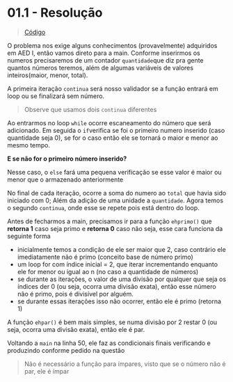 # 01.1 - Resolução

> [Código](/src/01-propostas_em_aula/01.1_sequencia-de-numeros.C)

O problema nos exige alguns conhecimentos (provavelmente) adquiridos em AED I, então vamos direto para a main. Conforme inserirmos os numeros precisaremos de um contador `quantidade`que diz pra gente quantos números teremos, além de algumas variáveis de valores inteiros(maior, menor, total).


A primeira iteração `continua` será nosso validador se a função entrará em loop ou se finalizará sem número.
> Observe que usamos dois `continua` diferentes


Ao entrarmos no loop `while` ocorre escaneamento do número que será adicionado. Em seguida o `if`verifica se foi o primeiro numero inserido (caso quantidade seja 0), se for o caso então ele se tornará o maior e menor ao mesmo tempo.


**E se não for o primeiro número inserido?**


Nesse caso, o `else` fará uma pequena verificação se esse valor é maior ou menor que o armazenado anteriormente


No final de cada iteração, ocorre a soma do numero ao `total` que havia sido iniciado com 0; Além da adição de uma unidade a `quantidade`. Agora temos o segundo `continua`, onde esse se repete pois está dentro do loop.


Antes de fecharmos a main, precisamos ir para a função `ehprimo()` que **retorna 1** caso seja primo e **retorna 0** caso não seja, esse cara funciona da seguinte forma
- inicialmente temos a condição de ele ser maior que 2, caso contrário ele imediatamente não é primo (conceito base de número primo)
- um loop for com índice inicial = 2, que iterar incrementando enquanto ele for menor ou igual ao n (no caso a quantidade de números)
- se durante as iterações, o valor de uma divisão por qualquer que seja os índices der 0 (ou seja, ocorra uma divisão exata), então esse número não é primo, pois é divisível por alguém.
- se durante essas iterações isso não ocorrer, então ele é primo (retorna 1)


A função `ehpar()` é bem mais simples, se numa divisão por 2 restar 0 (ou seja, ocorra uma divisão exata), então ele é par.


Voltando a `main` na linha 50, ele faz as condicionais finais verificando e produzindo conforme pedido na questão
> Não é necessário a função para ímpares, visto que se o número não é par, ele é ímpar